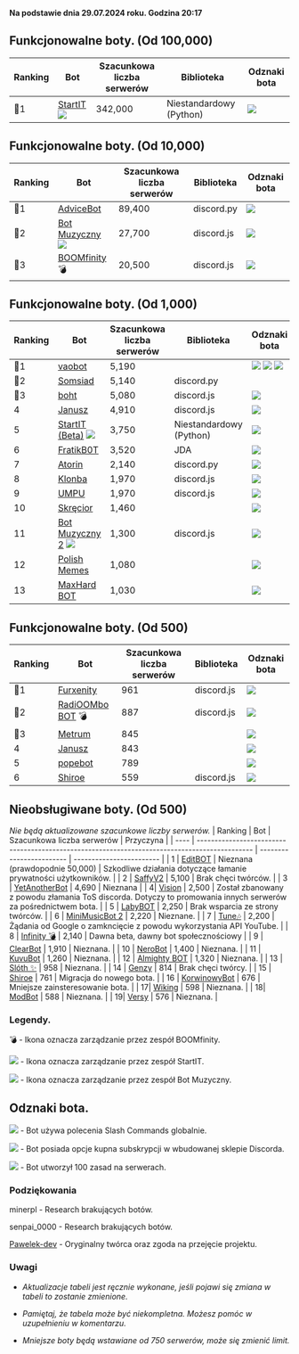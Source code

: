 **Na podstawie dnia 29.07.2024 roku. Godzina 20:17**

## Funkcjonowalne boty. (Od 100,000)

| Ranking | Bot                                                                                           | Szacunkowa liczba serwerów | Biblioteka | Odznaki bota |
| ---- | --------------------------------------------------------------------------------------------- | ------------------------ | ------------------------ | ------------------------ |
|    🥇1 | [StartIT](https://discord.com/oauth2/authorize?client_id=572906387382861835&permissions=8&scope=bot) ![](https://topbots.tr1n.me/badges/startit.ico)          |               342,000 | Niestandardowy (Python) |  ![](https://topbots.tr1n.me/badges/supportscommands30x30_1.ico)

## Funkcjonowalne boty. (Od 10,000)
| Ranking | Bot                                                                                           | Szacunkowa liczba serwerów | Biblioteka | Odznaki bota |
| ---- | --------------------------------------------------------------------------------------------- | ------------------------ | ------------------------ | ------------------------ |
|    🥇1 | [AdviceBot](https://discord.com/oauth2/authorize?client_id=942110955502989373&permissions=8&scope=bot)        |               89,400 | discord.py | ![](https://topbots.tr1n.me/badges/supportscommands30x30_1.ico) |
|    🥈2 | [Bot Muzyczny](https://discord.com/oauth2/authorize?client_id=840892428613320726&permissions=8&scope=bot) ![](https://pawelek.ml/Bot-Muzyczny.ico)        |               27,700 | discord.js | ![](https://topbots.tr1n.me/badges/supportscommands30x30_1.ico) |
|    🥉3 | [BOOMfinity](https://discord.com/oauth2/authorize?client_id=450017151323996173&permissions=8&scope=bot) 💣        |               20,500 | discord.js | ![](https://topbots.tr1n.me/badges/supportscommands30x30_1.ico) | 

## Funkcjonowalne boty. (Od 1,000)
| Ranking | Bot                                                                                           | Szacunkowa liczba serwerów | Biblioteka | Odznaki bota |
| ---- | --------------------------------------------------------------------------------------------- | ------------------------ | ------------------------ | ------------------------ |
|    🥇1 | [vaobot](https://discord.com/oauth2/authorize?client_id=582183202341388308&scope=bot)           |      5,190        |  | ![](https://topbots.tr1n.me/badges/supportscommands30x30_1.ico) ![](https://topbots.tr1n.me/badges/premiumbot30x30.ico) ![](https://topbots.tr1n.me/badges/automod30x30.ico)  |
|    🥈2 | [Somsiad](https://discord.com/oauth2/authorize?client_id=473816281028493314&permissions=8&scope=bot)           |      5,140      | discord.py |  |
|    🥉3 | [boht](https://discord.com/oauth2/authorize?client_id=489377322042916885&permissions=8&scope=bot)        |               5,080 | discord.js | ![](https://topbots.tr1n.me/badges/supportscommands30x30_1.ico) |
|    4 | [Janusz](https://discord.com/oauth2/authorize?client_id=699551628499615764&permissions=8&scope=bot)        |               4,910 | discord.js | ![](https://topbots.tr1n.me/badges/supportscommands30x30_1.ico) |
|    5 | [StartIT (Beta)](https://discord.com/oauth2/authorize?client_id=690617660177907712&permissions=8&scope=bot) ![](https://topbots.tr1n.me/badges/startit.ico)        |               3,750 | Niestandardowy (Python) | ![](https://topbots.tr1n.me/badges/supportscommands30x30_1.ico) |
|    6 | [FratikB0T](https://discord.com/oauth2/authorize?client_id=338359366891732993&permissions=8&scope=bot)        |               3,520 | JDA | ![](https://topbots.tr1n.me/badges/supportscommands30x30_1.ico) |
|    7 | [Atorin](https://discord.com/oauth2/authorize?client_id=408959273956147200&permissions=8&scope=bot)        |               2,140 | discord.py | ![](https://topbots.tr1n.me/badges/supportscommands30x30_1.ico) |
|    8| [Klonba](https://discord.com/oauth2/authorize?client_id=488809387910234145&permissions=8&scope=bot)        |               1,970 | discord.js | ![](https://topbots.tr1n.me/badges/supportscommands30x30_1.ico) |
|    9| [UMPU](https://discord.com/oauth2/authorize?client_id=855900715720245289&permissions=8&scope=bot)       |               1,970 | discord.js | ![](https://topbots.tr1n.me/badges/supportscommands30x30_1.ico) |
|    10| [Skręcior](https://discord.com/oauth2/authorize?client_id=939103800898224139&permissions=8&scope=bot)        |               1,460 |  | ![](https://topbots.tr1n.me/badges/premiumbot30x30.ico) |
|    11 | [Bot Muzyczny 2](https://discord.com/oauth2/authorize?client_id=933385820889550878&permissions=8&scope=bot) ![](https://topbots.tr1n.me/badges/Bot-Muzyczny.ico)        |       1,300         | discord.js | ![](https://topbots.tr1n.me/badges/supportscommands30x30_1.ico) |
|    12| [Polish Memes](https://discord.com/oauth2/authorize?client_id=829662885058707497&permissions=8&scope=bot)        |               1,080 |  | ![](https://topbots.tr1n.me/badges/supportscommands30x30_1.ico)  |
|    13| [MaxHard BOT](https://discord.com/oauth2/authorize?client_id=684503427761569908&permissions=8&scope=bot)       |               1,030 |  | ![](https://topbots.tr1n.me/badges/supportscommands30x30_1.ico) |

## Funkcjonowalne boty. (Od 500)
| Ranking | Bot                                                                                           | Szacunkowa liczba serwerów | Biblioteka | Odznaki bota |
| ---- | --------------------------------------------------------------------------------------------- | ------------------------ | ------------------------ | ------------------------ |
|    🥇1| [Furxenity](https://discord.com/oauth2/authorize?client_id=826778019179659314&permissions=8&scope=bot)       |               961 | discord.js | ![](https://topbots.tr1n.me/badges/supportscommands30x30_1.ico) |
|    🥈2| [RadiOOMbo BOT](https://discord.com/oauth2/authorize?client_id=675416683481006159&permissions=8&scope=bot) 💣        |               887 | discord.js | ![](https://topbots.tr1n.me/badges/supportscommands30x30_1.ico) |
|    🥉3| [Metrum](https://discord.com/oauth2/authorize?client_id=890577647980146688&permissions=8&scope=bot)        |               845 |  | ![](https://topbots.tr1n.me/badges/supportscommands30x30_1.ico) |
|    4| [Janusz](https://discord.com/oauth2/authorize?client_id=421679109954076692&permissions=8&scope=bot)        |               843 |  | ![](https://topbots.tr1n.me/badges/supportscommands30x30_1.ico) |
|    5| [popebot](https://discord.com/oauth2/authorize?client_id=997525532101050538&permissions=8&scope=bot)        |               789 |  | ![](https://topbots.tr1n.me/badges/supportscommands30x30_1.ico) |
|    6| [Shiroe](https://discord.com/oauth2/authorize?client_id=782299960283627540&permissions=8&scope=bot)        |               559 | discord.js | ![](https://topbots.tr1n.me/badges/supportscommands30x30_1.ico) |



## Nieobsługiwane boty. (Od 500)
*Nie będą aktualizowane szacunkowe liczby serwerów.*
| Ranking | Bot                                                                                           | Szacunkowa liczba serwerów | Przyczyna |
| ---- | --------------------------------------------------------------------------------------------- | ------------------------ | ------------------------ |
|    1 | [EditBOT](https://discord.com/oauth2/authorize?client_id=531953322899275797&scope=bot)           |               Nieznana (prawdopodnie 50,000) |       Szkodliwe działania dotyczące łamanie prywatności użytkowników.   |
|    2 | [SaffyV2](https://discord.com/oauth2/authorize?client_id=584011219103514635&scope=bot)           |      5,100        |       Brak chęci twórców.   |
|    3 | [YetAnotherBot](https://discord.com/oauth2/authorize?client_id=576468895461015552&permissions=8&scope=bot)        |               4,690 | Nieznana |
|    4| [Vision](https://discord.com/oauth2/authorize?client_id=987166863593189376&permissions=8&scope=bot)        |               2,500 | Został zbanowany z powodu złamania ToS discorda. Dotyczy to promowania innych serwerów za pośrednictwem bota. |
|    5 | [LabyBOT](https://discord.com/oauth2/authorize?client_id=546058545917984769&scope=bot)          |      2,250        |        Brak wsparcia ze strony twórców. |
|    6 | [MiniMusicBot 2](https://discord.com/oauth2/authorize?client_id=889609046334783548&scope=bot)          |      2,220        |        Nieznane. |
|    7 | [Tune🎶](https://discord.com/oauth2/authorize?client_id=821795249348411393&scope=bot)           |      2,200        |       Żądania od Google o zamkncięcie z powodu wykorzystania API YouTube.   |
|    8 | [Infinity 💣](https://discord.com/oauth2/authorize?client_id=545926934886875139&scope=bot)           |      2,140        |       Dawna beta, dawny bot społecznościowy  |
|    9 | [ClearBot](https://discord.com/oauth2/authorize?client_id=639882671014805514&scope=bot)           |      1,910        |       Nieznana.   |
|    10 | [NeroBot](https://discord.com/oauth2/authorize?client_id=715273322199515316&scope=bot)           |      1,400        |       Nieznana.   |
|    11 | [KuvuBot](https://discord.com/oauth2/authorize?client_id=205965155282976768&scope=bot)           |      1,260        |       Nieznana.   |
|    12 | [Almighty BOT](https://discord.com/oauth2/authorize?client_id=858410509454802944&scope=bot)           |      1,320        |       Nieznana.   |
|    13 | [Slóth ✨](https://discord.com/oauth2/authorize?client_id=800442243697213442&scope=bot)           |      958       |       Nieznana.   |
|    14 | [Genzy](https://discord.com/oauth2/authorize?client_id=954496821672153119&scope=bot)           |      814        |       Brak chęci twórcy.   |
|    15 | [Shiroe](https://discord.com/oauth2/authorize?client_id=778697286950715413&permissions=8&scope=bot)        |               761 | Migracja do nowego bota. |
|    16 | [KorwinowyBot](https://discord.com/oauth2/authorize?client_id=778641026776301608&permissions=8&scope=bot)        |               676 | Mniejsze zainsteresowanie bota. |
|    17| [Wiking](https://discord.com/oauth2/authorize?client_id=891750372635443291&permissions=8&scope=bot)        |               598 | Nieznana. |
|    18| [ModBot](https://discord.com/oauth2/authorize?client_id=890577647980146688&permissions=8&scope=bot)        |               588 | Nieznana. |
|    19| [Versy](https://discord.com/oauth2/authorize?client_id=777962341601247302&permissions=8&scope=bot)        |               576 | Nieznana. |


### Legendy.
💣 - Ikona oznacza zarządzanie przez zespół BOOMfinity.

![](https://topbots.tr1n.me/badges/startit.ico) - Ikona oznacza zarządzanie przez zespół StartIT.

![](https://topbots.tr1n.me/badges/Bot-Muzyczny.ico) - Ikona oznacza zarządzanie przez zespół Bot Muzyczny.

## Odznaki bota.
![](https://topbots.tr1n.me/badges/supportscommands30x30_1.ico) - Bot używa polecenia Slash Commands globalnie.

![](https://topbots.tr1n.me/badges/premiumbot30x30.ico) - Bot posiada opcje kupna subskrypcji w wbudowanej sklepie Discorda.

![](https://topbots.tr1n.me/badges/automod30x30.ico) - Bot utworzył 100 zasad na serwerach.

### Podziękowania
minerpl - Research brakujących botów.

senpai_0000 - Research brakujących botów.

[Pawelek-dev](https://gist.github.com/Pawelek-dev/31ad4ed8d76b8236a6af22e479b0bff5) - Oryginalny twórca oraz zgoda na przejęcie projektu.

### Uwagi
* *Aktualizacje tabeli jest ręcznie wykonane, jeśli pojawi się zmiana w tabeli to zostanie zmienione.*

* *Pamiętaj, że tabela może być niekompletna. Możesz pomóc w uzupełnieniu w komentarzu.*

* *Mniejsze boty będą wstawiane od 750 serwerów, może się zmienić limit.*

